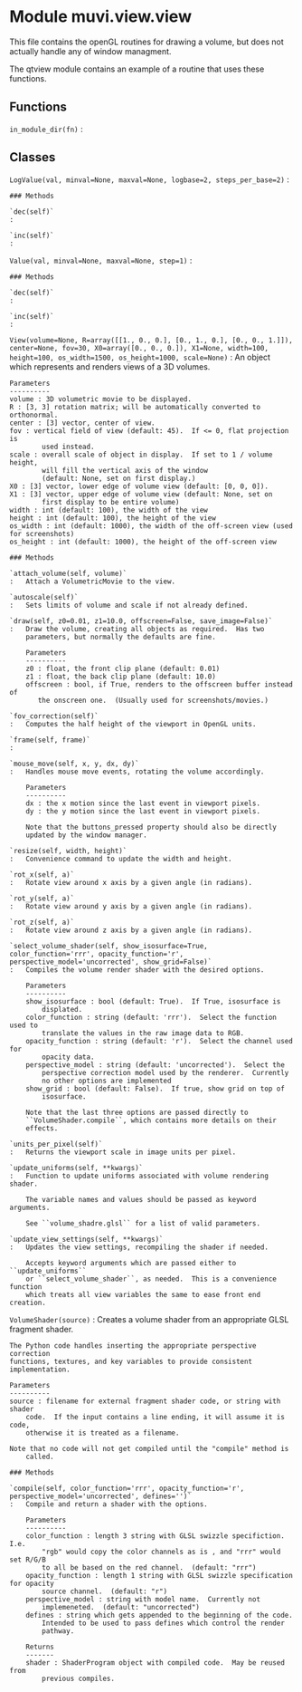 Module muvi.view.view
=====================
This file contains the openGL routines for drawing a volume, but does not
actually handle any of window managment.

The qtview module contains an example of a routine that uses these functions.

Functions
---------

    
`in_module_dir(fn)`
:   

Classes
-------

`LogValue(val, minval=None, maxval=None, logbase=2, steps_per_base=2)`
:   

    ### Methods

    `dec(self)`
    :

    `inc(self)`
    :

`Value(val, minval=None, maxval=None, step=1)`
:   

    ### Methods

    `dec(self)`
    :

    `inc(self)`
    :

`View(volume=None, R=array([[1., 0., 0.],
       [0., 1., 0.],
       [0., 0., 1.]]), center=None, fov=30, X0=array([0., 0., 0.]), X1=None, width=100, height=100, os_width=1500, os_height=1000, scale=None)`
:   An object which represents and renders views of a 3D volumes.
    
    Parameters
    ----------
    volume : 3D volumetric movie to be displayed.
    R : [3, 3] rotation matrix; will be automatically converted to orthonormal.
    center : [3] vector, center of view.
    fov : vertical field of view (default: 45).  If <= 0, flat projection is
            used instead.
    scale : overall scale of object in display.  If set to 1 / volume height,
            will fill the vertical axis of the window
            (default: None, set on first display.)
    X0 : [3] vector, lower edge of volume view (default: [0, 0, 0]).
    X1 : [3] vector, upper edge of volume view (default: None, set on
            first display to be entire volume)
    width : int (default: 100), the width of the view
    height : int (default: 100), the height of the view
    os_width : int (default: 1000), the width of the off-screen view (used for screenshots)
    os_height : int (default: 1000), the height of the off-screen view

    ### Methods

    `attach_volume(self, volume)`
    :   Attach a VolumetricMovie to the view.

    `autoscale(self)`
    :   Sets limits of volume and scale if not already defined.

    `draw(self, z0=0.01, z1=10.0, offscreen=False, save_image=False)`
    :   Draw the volume, creating all objects as required.  Has two
        parameters, but normally the defaults are fine.
        
        Parameters
        ----------
        z0 : float, the front clip plane (default: 0.01)
        z1 : float, the back clip plane (default: 10.0)
        offscreen : bool, if True, renders to the offscreen buffer instead of
           the onscreen one.  (Usually used for screenshots/movies.)

    `fov_correction(self)`
    :   Computes the half height of the viewport in OpenGL units.

    `frame(self, frame)`
    :

    `mouse_move(self, x, y, dx, dy)`
    :   Handles mouse move events, rotating the volume accordingly.
        
        Parameters
        ----------
        dx : the x motion since the last event in viewport pixels.
        dy : the y motion since the last event in viewport pixels.
        
        Note that the buttons_pressed property should also be directly
        updated by the window manager.

    `resize(self, width, height)`
    :   Convenience command to update the width and height.

    `rot_x(self, a)`
    :   Rotate view around x axis by a given angle (in radians).

    `rot_y(self, a)`
    :   Rotate view around y axis by a given angle (in radians).

    `rot_z(self, a)`
    :   Rotate view around z axis by a given angle (in radians).

    `select_volume_shader(self, show_isosurface=True, color_function='rrr', opacity_function='r', perspective_model='uncorrected', show_grid=False)`
    :   Compiles the volume render shader with the desired options.
        
        Parameters
        ----------
        show_isosurface : bool (default: True).  If True, isosurface is
            displated.
        color_function : string (default: 'rrr').  Select the function used to
            translate the values in the raw image data to RGB.
        opacity_function : string (default: 'r').  Select the channel used for
            opacity data.
        perspective_model : string (default: 'uncorrected').  Select the
            perspective correction model used by the renderer.  Currently
            no other options are implemented
        show_grid : bool (default: False).  If true, show grid on top of
            isosurface.
        
        Note that the last three options are passed directly to
        ``VolumeShader.compile``, which contains more details on their
        effects.

    `units_per_pixel(self)`
    :   Returns the viewport scale in image units per pixel.

    `update_uniforms(self, **kwargs)`
    :   Function to update uniforms associated with volume rendering shader.
        
        The variable names and values should be passed as keyword arguments.
        
        See ``volume_shadre.glsl`` for a list of valid parameters.

    `update_view_settings(self, **kwargs)`
    :   Updates the view settings, recompiling the shader if needed.
        
        Accepts keyword arguments which are passed either to ``update_uniforms``
        or ``select_volume_shader``, as needed.  This is a convenience function
        which treats all view variables the same to ease front end creation.

`VolumeShader(source)`
:   Creates a volume shader from an appropriate GLSL fragment shader.
    
    The Python code handles inserting the appropriate perspective correction
    functions, textures, and key variables to provide consistent implementation.
    
    Parameters
    ----------
    source : filename for external fragment shader code, or string with shader
        code.  If the input contains a line ending, it will assume it is code,
        otherwise it is treated as a filename.
    
    Note that no code will not get compiled until the "compile" method is
        called.

    ### Methods

    `compile(self, color_function='rrr', opacity_function='r', perspective_model='uncorrected', defines='')`
    :   Compile and return a shader with the options.
        
        Parameters
        ----------
        color_function : length 3 string with GLSL swizzle specifiction.  I.e.
            "rgb" would copy the color channels as is , and "rrr" would set R/G/B
            to all be based on the red channel.  (default: "rrr")
        opacity_function : length 1 string with GLSL swizzle specification for opacity
            source channel.  (default: "r")
        perspective_model : string with model name.  Currently not
            implemeneted.  (default: "uncorrected")
        defines : string which gets appended to the beginning of the code.
            Intended to be used to pass defines which control the render
            pathway.
        
        Returns
        -------
        shader : ShaderProgram object with compiled code.  May be reused from
            previous compiles.